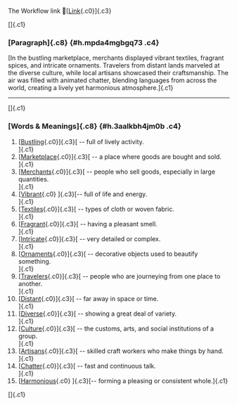 The Workflow link
👏[[Link](https://www.google.com/url?q=http://www.google.com&sa=D&source=editors&ust=1760481531390853&usg=AOvVaw0gbbYv-yCqbbkgXZSIbV53){.c0}]{.c3}

[]{.c1}

### [Paragraph]{.c8} {#h.mpda4mgbgq73 .c4}

[In the bustling marketplace, merchants displayed vibrant textiles,
fragrant spices, and intricate ornaments. Travelers from distant lands
marveled at the diverse culture, while local artisans showcased their
craftsmanship. The air was filled with animated chatter, blending
languages from across the world, creating a lively yet harmonious
atmosphere.]{.c1}

------------------------------------------------------------------------

[]{.c1}

### [Words & Meanings]{.c8} {#h.3aalkbh4jm0b .c4}

1.  [[Bustling](https://www.google.com/url?q=http://www.google.com&sa=D&source=editors&ust=1760481531392006&usg=AOvVaw3RbYrK8Dx-1EExdVA1FdsA){.c0}]{.c3}[ --
    full of lively activity.\
    ]{.c1}
2.  [[Marketplace](https://www.google.com/url?q=http://www.google.com&sa=D&source=editors&ust=1760481531392307&usg=AOvVaw2kD0O6YMK25AkLUPxLqKzg){.c0}]{.c3}[ --
    a place where goods are bought and sold.\
    ]{.c1}
3.  [[Merchants](https://www.google.com/url?q=http://www.google.com&sa=D&source=editors&ust=1760481531392568&usg=AOvVaw32BgP8yFrjO7Rtxkt3Wchk){.c0}]{.c3}[ --
    people who sell goods, especially in large quantities.\
    ]{.c1}
4.  [[Vibrant](https://www.google.com/url?q=http://www.google.com&sa=D&source=editors&ust=1760481531392850&usg=AOvVaw2S6RsptWv8ElK7JgBe4nbY){.c0}
    ]{.c3}[-- full of life and energy.\
    ]{.c1}
5.  [[Textiles](https://www.google.com/url?q=http://www.google.com&sa=D&source=editors&ust=1760481531393112&usg=AOvVaw3YTgu-mlPljwkvbo3VcOb3){.c0}]{.c3}[ --
    types of cloth or woven fabric.\
    ]{.c1}
6.  [[Fragrant](https://www.google.com/url?q=http://www.google.com&sa=D&source=editors&ust=1760481531393336&usg=AOvVaw36zp3c9FjbsjL1YUdd48-1){.c0}]{.c3}[ --
    having a pleasant smell.\
    ]{.c1}
7.  [[Intricate](https://www.google.com/url?q=http://www.google.com&sa=D&source=editors&ust=1760481531393545&usg=AOvVaw3dmrxtEWNYVrhjs1Q6kzXm){.c0}]{.c3}[ --
    very detailed or complex.\
    ]{.c1}
8.  [[Ornaments](https://www.google.com/url?q=http://www.google.com&sa=D&source=editors&ust=1760481531393774&usg=AOvVaw22Zg7qlkRZUbyVaCsOnPqW){.c0}]{.c3}[ --
    decorative objects used to beautify something.\
    ]{.c1}
9.  [[Travelers](https://www.google.com/url?q=http://www.google.com&sa=D&source=editors&ust=1760481531394057&usg=AOvVaw3vrMSfCbuiY8Gj2qFEMTnU){.c0}]{.c3}[ --
    people who are journeying from one place to another.\
    ]{.c1}
10. [[Distant](https://www.google.com/url?q=http://www.google.com&sa=D&source=editors&ust=1760481531394314&usg=AOvVaw2YWEHNnANUTBnN8aCrnprO){.c0}]{.c3}[ --
    far away in space or time.\
    ]{.c1}
11. [[Diverse](https://www.google.com/url?q=http://www.google.com&sa=D&source=editors&ust=1760481531394506&usg=AOvVaw3TCY_oSfPHw4eqyFJpD84x){.c0}]{.c3}[ --
    showing a great deal of variety.\
    ]{.c1}
12. [[Culture](https://www.google.com/url?q=http://www.google.com&sa=D&source=editors&ust=1760481531394702&usg=AOvVaw3xyyyjm82ClEeJCHZU9unE){.c0}]{.c3}[ --
    the customs, arts, and social institutions of a group.\
    ]{.c1}
13. [[Artisans](https://www.google.com/url?q=http://www.google.com&sa=D&source=editors&ust=1760481531395007&usg=AOvVaw1PcflKhL4Usgjl2Tht-i50){.c0}]{.c3}[ --
    skilled craft workers who make things by hand.\
    ]{.c1}
14. [[Chatter](https://www.google.com/url?q=http://www.google.com&sa=D&source=editors&ust=1760481531395322&usg=AOvVaw3B65Qo0H1EFBNe7zCnoVDf){.c0}]{.c3}[ --
    fast and continuous talk.\
    ]{.c1}
15. [[Harmonious](https://www.google.com/url?q=http://www.google.com&sa=D&source=editors&ust=1760481531395542&usg=AOvVaw0ghEdJMLK2QpAcqvgxkOpV){.c0}
    ]{.c3}[-- forming a pleasing or consistent whole.]{.c1}

[]{.c1}
